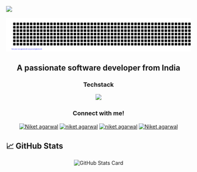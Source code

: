 <img src="https://komarev.com/ghpvc/?username=Niketiiitd&label=Visitors" />

<p align="center">
  <img src="gitartwork.svg" />
</p> 
<h2 align="center">A passionate software developer from India</h2>

<h3 align="center">Techstack</h3>
<p align="center">
  <a href="https://skillicons.dev">
    <img src="https://skillicons.dev/icons?i=html,css,js,git,github,vscode,sass,bootstrap,tailwind,react,flask,npm,vite,jquery,mysql,figma,c,cpp&perline=6" />
  </a>
</p>

<h3 align="center">Connect with me!</h3>
<p align="center">
<a href="https://www.linkedin.com/in/niket-agarwal-iiitd/" target="_blank"><img align="center" src="https://raw.githubusercontent.com/rahuldkjain/github-profile-readme-generator/master/src/images/icons/Social/linked-in-alt.svg" alt="Niket agarwal" height="30" width="40" /></a>
<a href="https://www.geeksforgeeks.org/user/niketagagwfh/" target="_blank"><img align="center" src="https://raw.githubusercontent.com/rahuldkjain/github-profile-readme-generator/master/src/images/icons/Social/geeks-for-geeks.svg" alt="niket agarwal" height="30" width="40" /></a>
<a href="https://leetcode.com/u/Niket_Agarwal/" target="_blank"><img align="center" src="https://raw.githubusercontent.com/rahuldkjain/github-profile-readme-generator/master/src/images/icons/Social/leet-code.svg" alt="niket agarwal" height="30" width="40" /></a>
<a href="https://www.instagram.com/niket_agarwal_/" target="_blank"><img align="center" src="https://raw.githubusercontent.com/rahuldkjain/github-profile-readme-generator/master/src/images/icons/Social/instagram.svg" alt="Niket agarwal" height="30" width="40" /></a>
</p>

## 📈 GitHub Stats

<p align="center">
  <img width="500" src="https://kasroudra-stats-card.onrender.com/user?user=Niketiiitd&theme=synthwave" alt="GitHub Stats Card" />
</p>
<!-- <p align="center">
  <img src="https://github-readme-stats.vercel.app/api/top-langs/?username=Niketiiitd" alt="GitHub Top Languages" />
</p> -->

